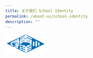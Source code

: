 ```yaml
---
title: 关于我们 School Identity
permalink: /about-us/school-identity
description: ""
---
```

<img src="/images/nanyang-primary-school.png" 
     style="width:25%">
		 
		 